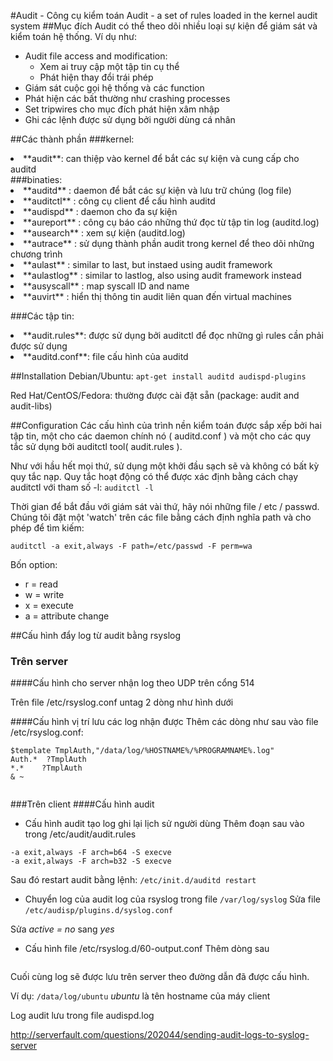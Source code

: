 ﻿#Audit - Công cụ kiểm toán
Audit - a set of rules loaded in the kernel audit system
##Mục đích 
Audit có thể theo dõi nhiều loại sự kiện để giám sát và kiểm toán hệ thống. Ví dụ như:
* Audit file access and modification: 
	<ul>
  	<li>Xem ai truy cập một tập tin cụ thể</li>
  	<li>Phát hiện thay đổi trái phép</li></ul>	
* Giám sát cuộc gọi hệ thống và các function
* Phát hiện các bất thường như  crashing processes
* Set tripwires cho mục đích phát hiện xâm nhập
* Ghi các lệnh được sử dụng bởi người dùng cá nhân

##Các thành phần
###kernel:
<li>**audit**: can thiệp vào kernel để bắt các sự kiện và cung cấp cho auditd</li>
###binaties:
<li>**auditd** : daemon để bắt các sự kiện và lưu trữ chúng (log file)</li>
<li>**auditctl** : công cụ client để cấu hình auditd</li>
<li>**audispd** : daemon cho đa sự kiện</li>
<li>**aureport** : công cụ báo cáo những thứ đọc từ tập tin log (auditd.log)</li>
<li>**ausearch** : xem sự kiện (auditd.log)</li>
<li>**autrace** : sử dụng thành phần audit trong kernel để theo dõi những chương trình</li>
<li>**aulast** : similar to last, but instaed using audit framework</li>
<li>**aulastlog** : similar to lastlog, also using audit framework instead</li>
<li>**ausyscall** : map syscall ID and name</li>
<li>**auvirt** : hiển thị thông tin audit liên quan đến  virtual machines</li>

###Các tập tin: 
<li>**audit.rules**: được sử dụng bởi auditctl để đọc những gì rules cần phải được sử dụng</li>
<li>**auditd.conf**: file cấu hình của auditd</li>

##Installation
Debian/Ubuntu: `apt-get install auditd audispd-plugins`

Red Hat/CentOS/Fedora: thường được cài đặt sẵn (package: audit and audit-libs)

##Configuration
Các cấu hình của trình nền kiểm toán được sắp xếp bởi hai tập tin, một cho các daemon chính nó ( auditd.conf ) và một cho các quy tắc sử dụng bởi auditctl tool( audit.rules ).

Như với hầu hết mọi thứ, sử dụng một khởi đầu sạch sẽ và không có bất kỳ quy tắc nạp. Quy tắc hoạt động có thể được xác định bằng cách chạy auditctl với tham số -l: ` auditctl -l `

Thời gian để bắt đầu với giám sát vài thứ, hãy nói những file / etc / passwd. Chúng tôi đặt một 'watch' trên các file bằng cách định nghĩa path và cho phép để tìm kiếm:

`auditctl -a exit,always -F path=/etc/passwd -F perm=wa`

Bốn option:
* r = read
* w = write
* x = execute
* a = attribute change

##Cấu hình đẩy log từ audit bằng rsyslog
### Trên server
####Cấu hình cho server nhận log theo UDP trên cổng 514

Trên file /etc/rsyslog.conf untag 2 dòng như hình dưới
<img>

####Cấu hình vị trí lưu các log nhận được
Thêm các dòng như sau vào file /etc/rsyslog.conf:

```
$template TmplAuth,"/data/log/%HOSTNAME%/%PROGRAMNAME%.log"
Auth.*  ?TmplAuth
*.*    ?TmplAuth
& ~
```
<img>

###Trên client
####Cấu hình audit
* Cấu hình audit tạo log ghi lại lịch sử người dùng
Thêm đoạn sau vào trong /etc/audit/audit.rules
```
-a exit,always -F arch=b64 -S execve
-a exit,always -F arch=b32 -S execve
```
Sau đó restart audit bằng lệnh: `/etc/init.d/auditd restart`

* Chuyển log của audit log của rsyslog trong file `/var/log/syslog`
Sửa file `/etc/audisp/plugins.d/syslog.conf `

Sửa *active = no* sang *yes*
<img>

* Cấu hình file /etc/rsyslog.d/60-output.conf
Thêm dòng sau
<img>

Cuối cùng log sẽ được lưu trên server theo đường dẫn đã được cấu hình.

Ví dụ: `/data/log/ubuntu` *ubuntu* là tên hostname của máy client

Log audit lưu trong file audispd.log

http://serverfault.com/questions/202044/sending-audit-logs-to-syslog-server
